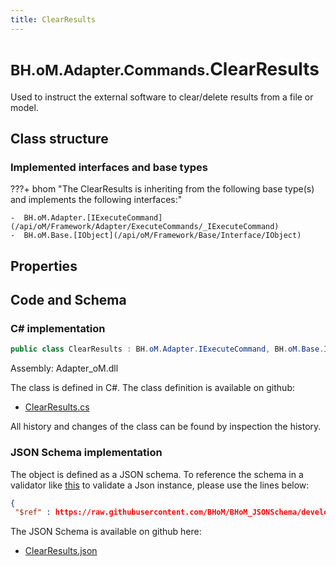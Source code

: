 ```yaml
---
title: ClearResults
---
```


# <small>BH.oM.Adapter.Commands.</small>**ClearResults**

Used to instruct the external software to clear/delete results from a file or model.

## Class structure

### Implemented interfaces and base types

???+ bhom "The ClearResults is inheriting from the following base type(s) and implements the following interfaces:"

    -  BH.oM.Adapter.[IExecuteCommand](/api/oM/Framework/Adapter/ExecuteCommands/_IExecuteCommand)
    -  BH.oM.Base.[IObject](/api/oM/Framework/Base/Interface/IObject)


## Properties

## Code and Schema

### C# implementation

``` C# title="C#"
public class ClearResults : BH.oM.Adapter.IExecuteCommand, BH.oM.Base.IObject
```

Assembly: Adapter_oM.dll

The class is defined in C#. The class definition is available on github:

- [ClearResults.cs](https://github.com/BHoM/BHoM_Adapter/blob/develop/Adapter_oM/ExecuteCommands\ClearResults.cs)

All history and changes of the class can be found by inspection the history.
### JSON Schema implementation

The object is defined as a JSON schema. To reference the schema in a validator like [this](https://www.jsonschemavalidator.net/) to validate a Json instance, please use the lines below:

``` json title="JSON Schema"
{
 "$ref" : https://raw.githubusercontent.com/BHoM/BHoM_JSONSchema/develop/Adapter_oM/Commands/ClearResults.json}
```

The JSON Schema is available on github here:

- [ClearResults.json](https://github.com/BHoM/BHoM_JSONSchema/blob/develop/Adapter_oM/Commands/ClearResults.json)
